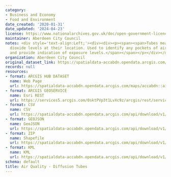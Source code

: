 ```yaml
---
category:
- Business and Economy
- Food and Environment
date_created: '2020-01-31'
date_updated: '2024-04-23'
license: https://www.nationalarchives.gov.uk/doc/open-government-licence/version/3/
maintainer: Aberdeen City Council
notes: <div style='text-align:Left;'><div><div><p><span><span>Tubes measure nitrogen
  dioxide levels at their location. Used to identify any pockets of air pollution
  and provide indication of exposure levels.</span></span></p></div></div></div>
organization: Aberdeen City Council
original_dataset_link: https://spatialdata-accabdn.opendata.arcgis.com/maps/accabdn::air-quality-diffusion-tubes-1
records: null
resources:
- format: ARCGIS HUB DATASET
  name: Web Page
  url: https://spatialdata-accabdn.opendata.arcgis.com/maps/accabdn::air-quality-diffusion-tubes-1
- format: ARCGIS GEOSERVICE
  name: Esri REST
  url: https://services5.arcgis.com/0sktPVp3t1LvXc9z/arcgis/rest/services/Air_Quality___Diffusion_Tubes/FeatureServer/9
- format: CSV
  name: CSV
  url: https://spatialdata-accabdn.opendata.arcgis.com/api/download/v1/items/9438be57aadf45468732a016558d95fb/csv?layers=9
- format: GEOJSON
  name: GeoJSON
  url: https://spatialdata-accabdn.opendata.arcgis.com/api/download/v1/items/9438be57aadf45468732a016558d95fb/geojson?layers=9
- format: ZIP
  name: Shapefile
  url: https://spatialdata-accabdn.opendata.arcgis.com/api/download/v1/items/9438be57aadf45468732a016558d95fb/shapefile?layers=9
- format: KML
  name: KML
  url: https://spatialdata-accabdn.opendata.arcgis.com/api/download/v1/items/9438be57aadf45468732a016558d95fb/kml?layers=9
schema: default
title: Air Quality - Diffusion Tubes
---
```

